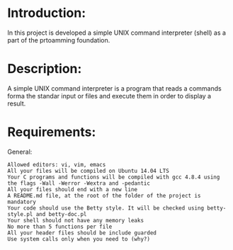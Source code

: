 <h1> Introduction: </h1>
	In this project is developed a simple UNIX command interpreter (shell)
	as a part of the prtoamming foundation.

<h1> Description: </h1>
	A simple UNIX command interpreter is a program that reads a commands forma the standar
	input or files and execute them in order to display a result.

<h1> Requirements: </h1>
 General:

    Allowed editors: vi, vim, emacs
    All your files will be compiled on Ubuntu 14.04 LTS
    Your C programs and functions will be compiled with gcc 4.8.4 using the flags -Wall -Werror -Wextra and -pedantic
    All your files should end with a new line
    A README.md file, at the root of the folder of the project is mandatory
    Your code should use the Betty style. It will be checked using betty-style.pl and betty-doc.pl
    Your shell should not have any memory leaks
    No more than 5 functions per file
    All your header files should be include guarded
    Use system calls only when you need to (why?)

